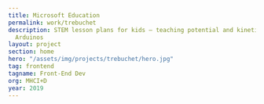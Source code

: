 ```yaml
---
title: Microsoft Education
permalink: work/trebuchet
description: STEM lesson plans for kids – teaching potential and kinetic energy through
  Arduinos
layout: project
section: home
hero: "/assets/img/projects/trebuchet/hero.jpg"
tag: frontend
tagname: Front-End Dev
org: MHCI+D
year: 2019
---
```


